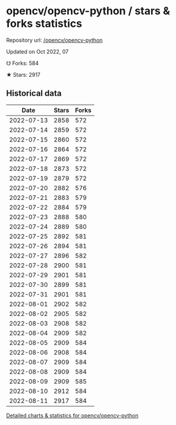 # opencv/opencv-python / stars & forks statistics

Repository url: [/opencv/opencv-python](https://github.com/opencv/opencv-python)

Updated on Oct 2022, 07

☋ Forks: 584

★ Stars: 2917

## Historical data
| Date | Stars | Forks |
|------|-------|-------|
| 2022-07-13 | 2858 | 572 | 
| 2022-07-14 | 2859 | 572 | 
| 2022-07-15 | 2860 | 572 | 
| 2022-07-16 | 2864 | 572 | 
| 2022-07-17 | 2869 | 572 | 
| 2022-07-18 | 2873 | 572 | 
| 2022-07-19 | 2879 | 572 | 
| 2022-07-20 | 2882 | 576 | 
| 2022-07-21 | 2883 | 579 | 
| 2022-07-22 | 2884 | 579 | 
| 2022-07-23 | 2888 | 580 | 
| 2022-07-24 | 2889 | 580 | 
| 2022-07-25 | 2892 | 581 | 
| 2022-07-26 | 2894 | 581 | 
| 2022-07-27 | 2896 | 582 | 
| 2022-07-28 | 2900 | 581 | 
| 2022-07-29 | 2901 | 581 | 
| 2022-07-30 | 2899 | 581 | 
| 2022-07-31 | 2901 | 581 | 
| 2022-08-01 | 2902 | 582 | 
| 2022-08-02 | 2905 | 582 | 
| 2022-08-03 | 2908 | 582 | 
| 2022-08-04 | 2909 | 582 | 
| 2022-08-05 | 2909 | 584 | 
| 2022-08-06 | 2908 | 584 | 
| 2022-08-07 | 2909 | 584 | 
| 2022-08-08 | 2909 | 584 | 
| 2022-08-09 | 2909 | 585 | 
| 2022-08-10 | 2912 | 584 | 
| 2022-08-11 | 2917 | 584 | 


[Detailed charts & statistics for opencv/opencv-python](https://reviewgithub.com/rep/opencv/opencv-python)
